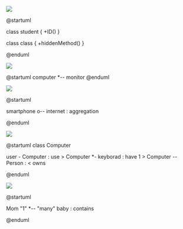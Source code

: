 ![](http://www.plantuml.com/plantuml/img/SoWkIImgAStDuU9ApaaiBbOeBYbDISqhKQZcKb3GzdJHqEIgXKb1IB14HcOAK9LlQab6VWf42HUNGsfU2j0W0000)

@startuml

class student {
  +ID()
}

class class {
  +hiddenMethod()
}

@enduml

![](http://www.plantuml.com/plantuml/img/SoWkIImgAStDuKhEpoqeBKajKj3IrLN8pS_BBCalud98pKi1IG80)

@startuml
computer *-- monitor
@enduml

![](http://www.plantuml.com/plantuml/img/SoWkIImgAStDuU8gpWMo2ZBoyr8LydLr5JBpIbAByb9B5AmK4jFJYrBJ4qioy_EukBWSKlDIW1e0)

@startuml

smartphone o-- internet : aggregation

@enduml

![](http://www.plantuml.com/plantuml/img/SoWkIImgAStDuKhEIImkLd3EpoqeBKajuk8gBKujKj252oXOAG155Eouu09QkWhPgPL9-KM9AK39ZCIoL0L3P7bTNOM0rABY_3oWh8r2VdbUCHUNGsfU2j0o0000)

@startuml
class Computer

user - Computer : use >
Computer *- keyborad : have 1 >
Computer -- Person : < owns

@enduml

![](http://www.plantuml.com/plantuml/img/SoWkIImgAStDuUBopSzLK39KKj3IrLLGoatCgrHII4fCgbImKaZEpoj9pCmhvkBYSaZDIm6g1W00)

@startuml

Mom "1" *-- "many" baby : contains


@enduml
